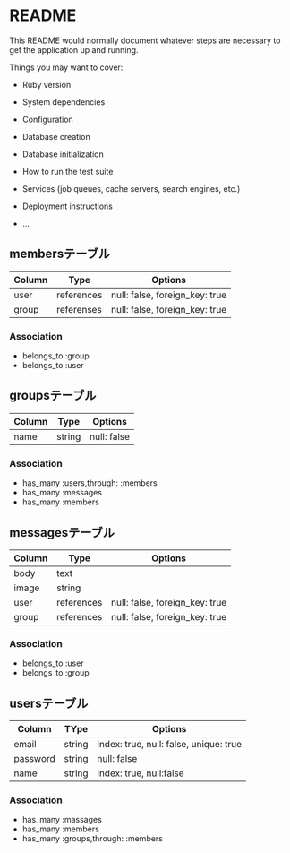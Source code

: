 # README

This README would normally document whatever steps are necessary to get the
application up and running.

Things you may want to cover:

* Ruby version

* System dependencies

* Configuration

* Database creation

* Database initialization

* How to run the test suite

* Services (job queues, cache servers, search engines, etc.)

* Deployment instructions

* ...
## membersテーブル

|Column|Type|Options|
|------|----|-------|
|user|references|null: false, foreign_key: true|
|group|referenses|null: false, foreign_key: true|

### Association
- belongs_to :group
- belongs_to :user

## groupsテーブル

|Column|Type|Options|
|------|----|-------|
|name|string|null: false|

### Association
- has_many :users,through: :members
- has_many :messages
- has_many :members 

## messagesテーブル

|Column|Type|Options|
|------|----|-------|
|body|text|
|image|string|
|user|references|null: false, foreign_key: true|
|group|references|null: false, foreign_key: true| 

### Association
- belongs_to :user
- belongs_to :group

## usersテーブル

|Column|TYpe|Options|
|------|----|-------|
|email|string|index: true, null: false, unique: true|
|password|string|null: false|
|name|string|index: true, null:false|

### Association

- has_many :massages
- has_many :members
- has_many :groups,through: :members

